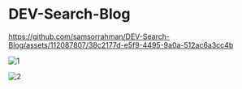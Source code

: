# DEV-Search-Blog



https://github.com/samsorrahman/DEV-Search-Blog/assets/112087807/38c2177d-e5f9-4495-9a0a-512ac6a3cc4b

![1](https://github.com/samsorrahman/DEV-Search-Blog/assets/112087807/0cb97444-7c69-4f5e-9a8c-5e90e7a5ac19)


![2](https://github.com/samsorrahman/DEV-Search-Blog/assets/112087807/16a63780-f207-4569-8fec-7e7dc6fb0a42)

